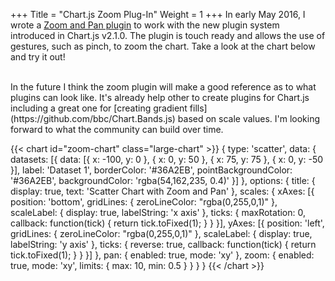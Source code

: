 +++
Title = "Chart.js Zoom Plug-In"
Weight = 1
+++
In early May 2016, I wrote a [Zoom and Pan plugin](https://github.com/chartjs/Chart.Zoom.js) to work with the new plugin system introduced in Chart.js v2.1.0. The plugin is touch ready and allows the use of gestures, such as pinch, to zoom the chart. Take a look at the chart below and try it out!

<br>
In the future I think the zoom plugin will make a good reference as to what plugins can look like. It's already help other to create plugins for Chart.js including a great one for [creating gradient fills](https://github.com/bbc/Chart.Bands.js) based on scale values. I'm looking forward to what the community can build over time.

{{< chart id="zoom-chart" class="large-chart" >}}
{
    type: 'scatter',
    data: {
        datasets: [{
            data: [{
                x: -100,
                y: 0
            }, {
                x: 0,
                y: 50
            }, {
                x: 75,
                y: 75
            }, {
                x: 0,
                y: -50
            }],
            label: 'Dataset 1',
            borderColor: '#36A2EB',
            pointBackgroundColor: '#36A2EB',
            backgroundColor: 'rgba(54,162,235, 0.4)'
        }]
    },
    options: {
        title: {
            display: true,
            text: 'Scatter Chart with Zoom and Pan'
        },
        scales: {
            xAxes: [{
                position: 'bottom',
                gridLines: {
                    zeroLineColor: "rgba(0,255,0,1)"
                },
                scaleLabel: {
                    display: true,
                    labelString: 'x axis'
                },
                ticks: {
                    maxRotation: 0,
                    callback: function(tick) {
                        return tick.toFixed(1);
                    }
                }
            }],
            yAxes: [{
                position: 'left',
                gridLines: {
                    zeroLineColor: "rgba(0,255,0,1)"
                },
                scaleLabel: {
                    display: true,
                    labelString: 'y axis'
                },
                ticks: {
                    reverse: true,
                    callback: function(tick) {
                        return tick.toFixed(1);
                    }
                }
            }]
        },
        pan: {
            enabled: true,
            mode: 'xy'
        },
        zoom: {
            enabled: true,
            mode: 'xy',
            limits: {
                max: 10,
                min: 0.5
            }
        }
    }
}
{{< /chart >}}
